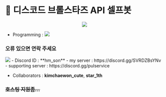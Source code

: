 # 🤖 디스코드 브롤스타즈 API 셀프봇

<p align="center">
  <img src="https://github.com/Guardian7777/discord_selfbot/assets/76465459/27d6822c-745e-4f7e-bed5-618e24a11ed6">
</p>

- Programming : <img src="https://img.shields.io/badge/Python-3776AB?logo=Python&logoColor=white">

### 오류 있으면 연락 주세요
<img src="https://img.shields.io/badge/Discord-5865F2?logo=Discord&logoColor=white">
- Discord ID : **hm_son**
- my server : https://discord.gg/SVRDZBsYNv
- supporting server : https://discord.gg/pulservice

- Collaborators : **kimchaewon_cute**, **star_1th**

### <s>호스팅 지원좀...</s>
